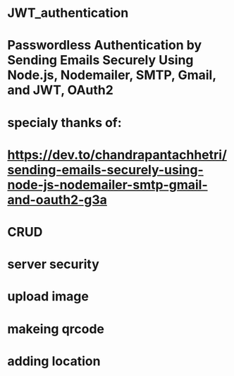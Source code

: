 # JWT_authentication

# Passwordless Authentication by Sending Emails Securely Using Node.js, Nodemailer, SMTP, Gmail, and JWT, OAuth2

# specialy thanks of: 
# https://dev.to/chandrapantachhetri/sending-emails-securely-using-node-js-nodemailer-smtp-gmail-and-oauth2-g3a

# CRUD
# server security
# upload image
# makeing qrcode
# adding location